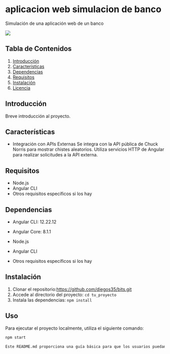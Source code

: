 # aplicacion web simulacion de banco

Simulación de una aplicación web de un banco


![](https://imgur.com/a/aMThTBr)

## Tabla de Contenidos

1. [Introducción](#introducción)
2. [Características](#características)
2. [Dependencias](#dependencias)
3. [Requisitos](#requisitos)
4. [Instalación](#instalación)
7. [Licencia](#licencia)

## Introducción

Breve introducción al proyecto.

## Características

- Integración con APIs Externas Se integra con la API pública de Chuck Norris para mostrar chistes aleatorios.
Utiliza servicios HTTP de Angular para realizar solicitudes a la API externa.

## Requisitos

- Node.js
- Angular CLI
- Otros requisitos específicos si los hay



## Dependencias

- Angular CLI: 12.22.12 
- Angular Core: 8.1.1


- Node.js
- Angular CLI
- Otros requisitos específicos si los hay

## Instalación

1. Clonar el repositorio:https://github.com/diegos35/bits.git
2. Accede al directorio del proyecto: `cd tu_proyecto`
3. Instala las dependencias: `npm install`


## Uso

Para ejecutar el proyecto localmente, utiliza el siguiente comando:

```bash
npm start

Este README.md proporciona una guía básica para que los usuarios puedan instalar las dependencias y correr el proyecto. Asegúrate de personalizarlo según las necesidades específicas de tu proyecto.
